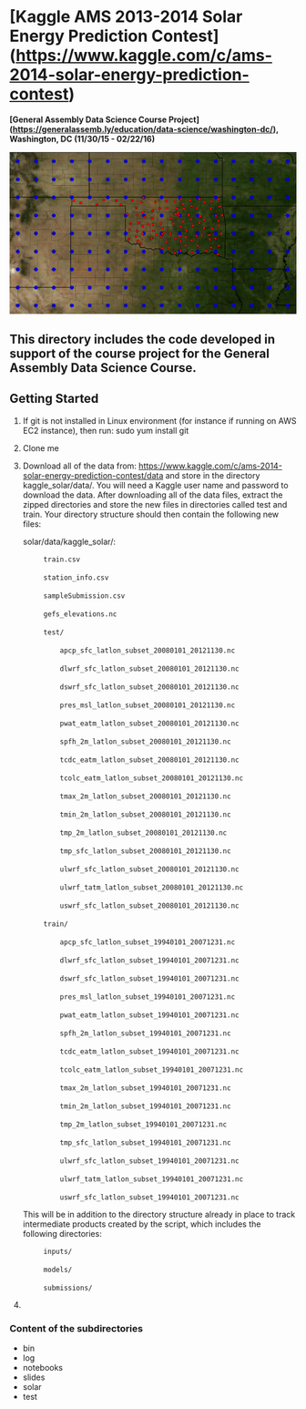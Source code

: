# [Kaggle AMS 2013-2014 Solar Energy Prediction Contest] (https://www.kaggle.com/c/ams-2014-solar-energy-prediction-contest) #
**[General Assembly Data Science Course Project] (https://generalassemb.ly/education/data-science/washington-dc/), Washington, DC (11/30/15 - 02/22/16)**

<img src="images/gefs_mesonet_stations.png" width="1024">

## This directory includes the code developed in support of the course project for the General Assembly Data Science Course.

## Getting Started

1. If git is not installed in Linux environment (for instance if running on AWS EC2 instance), then run: sudo yum install git

2. Clone me

2. Download all of the data from: https://www.kaggle.com/c/ams-2014-solar-energy-prediction-contest/data and store in the directory kaggle_solar/data/. You will need a Kaggle user name and password to download the data. After downloading all of the data files, extract the zipped directories and store the new files in directories called test and train. Your directory structure should then contain the following new files:

	solar/data/kaggle_solar/:

			train.csv

			station_info.csv

			sampleSubmission.csv	

			gefs_elevations.nc

			test/

				apcp_sfc_latlon_subset_20080101_20121130.nc

				dlwrf_sfc_latlon_subset_20080101_20121130.nc

				dswrf_sfc_latlon_subset_20080101_20121130.nc

				pres_msl_latlon_subset_20080101_20121130.nc

				pwat_eatm_latlon_subset_20080101_20121130.nc

				spfh_2m_latlon_subset_20080101_20121130.nc

				tcdc_eatm_latlon_subset_20080101_20121130.nc

				tcolc_eatm_latlon_subset_20080101_20121130.nc

				tmax_2m_latlon_subset_20080101_20121130.nc

				tmin_2m_latlon_subset_20080101_20121130.nc

				tmp_2m_latlon_subset_20080101_20121130.nc

				tmp_sfc_latlon_subset_20080101_20121130.nc

				ulwrf_sfc_latlon_subset_20080101_20121130.nc

				ulwrf_tatm_latlon_subset_20080101_20121130.nc

				uswrf_sfc_latlon_subset_20080101_20121130.nc	

			train/

				apcp_sfc_latlon_subset_19940101_20071231.nc

				dlwrf_sfc_latlon_subset_19940101_20071231.nc

				dswrf_sfc_latlon_subset_19940101_20071231.nc

				pres_msl_latlon_subset_19940101_20071231.nc

				pwat_eatm_latlon_subset_19940101_20071231.nc

				spfh_2m_latlon_subset_19940101_20071231.nc

				tcdc_eatm_latlon_subset_19940101_20071231.nc

				tcolc_eatm_latlon_subset_19940101_20071231.nc

				tmax_2m_latlon_subset_19940101_20071231.nc

				tmin_2m_latlon_subset_19940101_20071231.nc

				tmp_2m_latlon_subset_19940101_20071231.nc

				tmp_sfc_latlon_subset_19940101_20071231.nc

				ulwrf_sfc_latlon_subset_19940101_20071231.nc

				ulwrf_tatm_latlon_subset_19940101_20071231.nc

				uswrf_sfc_latlon_subset_19940101_20071231.nc

	This will be in addition to the directory structure already in place to track intermediate products created by the script, which includes the following directories:
		
			inputs/

			models/

			submissions/
			
3.  

### Content of the subdirectories

* bin
* log
* notebooks
* slides
* solar
* test 
